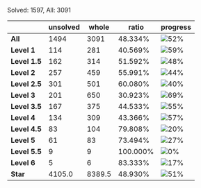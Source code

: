 Solved: 1597, All: 3091

| |unsolved|whole|ratio|progress|
|----|----|----|----|----|
|**All**| 1494 | 3091 | 48.334%| ![52%](https://progress-bar.xyz/52?title=All) |
|**Level 1**| 114 | 281 | 40.569%| ![59%](https://progress-bar.xyz/59?title=All) |
|**Level 1.5**| 162 | 314 | 51.592%| ![48%](https://progress-bar.xyz/48?title=All) |
|**Level 2**| 257 | 459 | 55.991%| ![44%](https://progress-bar.xyz/44?title=All) |
|**Level 2.5**| 301 | 501 | 60.080%| ![40%](https://progress-bar.xyz/40?title=All) |
|**Level 3**| 201 | 650 | 30.923%| ![69%](https://progress-bar.xyz/69?title=All) |
|**Level 3.5**| 167 | 375 | 44.533%| ![55%](https://progress-bar.xyz/55?title=All) |
|**Level 4**| 134 | 309 | 43.366%| ![57%](https://progress-bar.xyz/57?title=All) |
|**Level 4.5**| 83 | 104 | 79.808%| ![20%](https://progress-bar.xyz/20?title=All) |
|**Level 5**| 61 | 83 | 73.494%| ![27%](https://progress-bar.xyz/27?title=All) |
|**Level 5.5**| 9 | 9 | 100.000%| ![0%](https://progress-bar.xyz/0?title=All) |
|**Level 6**| 5 | 6 | 83.333%| ![17%](https://progress-bar.xyz/17?title=All) |
|**Star**|4105.0 | 8389.5 |48.930%| ![51%](https://progress-bar.xyz/51?title=All) |
